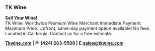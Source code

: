 ### TK Wine

**Sell Your Wine!**<br>
TK Wine: Worldwide Premium Wine Merchant
Immediate Payment, Maximum Price. Upfront, same-day payment option available! No fees. Located in California. Contact us for a free estimate.

**[Tkwine.com](https://www.tkwine.com/) |**
**P: (424) 263-5508 |**
**E:[sales@tkwine.com](mailto:sales@tkwine.com)**
